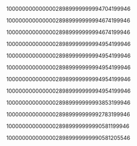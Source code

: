 10000000000000028989999999994704199946

10000000000000028989999999994674199946

10000000000000028989999999994674199946

10000000000000028989999999994954199946


10000000000000028989999999994954199946

10000000000000028989999999994954199946

10000000000000028989999999994954199946

10000000000000028989999999994954199946

10000000000000028989999999993853199946

10000000000000028989999999992783199946

10000000000000028989999999990581199946

10000000000000028989999999990581205546